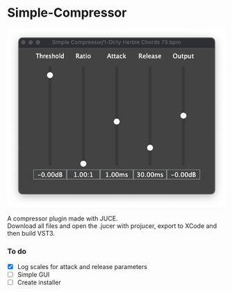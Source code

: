 # Simple-Compressor

![Plugin screenshot](Plugin-Screenshot.png)

A compressor plugin made with JUCE.\
Download all files and open the .jucer with projucer, export to XCode and then build VST3.

### To do
- [x] Log scales for attack and release parameters
- [ ] Simple GUI
- [ ] Create installer
